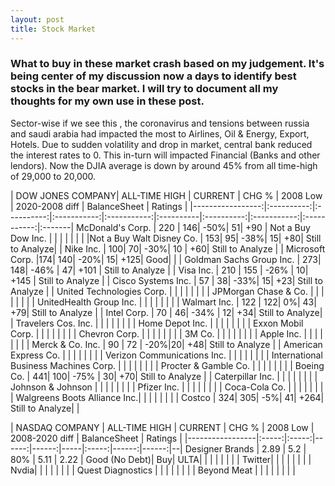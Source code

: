 ```yaml
---
layout: post
title: Stock Market
---
```


### What to buy in these market crash based on my judgement. It's being center of my discussion now a days to identify best stocks in the bear market. I will try to document all my thoughts for my own use in these post.


Sector-wise if we see this , the coronavirus and tensions between russia and saudi arabia had impacted the most to Airlines, Oil & Energy, Export, Hotels. Due to sudden volatility and drop in market, central bank reduced the interest rates to 0. This in-turn will impacted Financial (Banks and other lendors). Now the DJIA average is down by around 45% from all time-high of 29,000 to 20,000. 


| DOW JONES COMPANY| ALL-TIME HIGH 	| CURRENT   | CHG  %  | 2008 Low      | 2020-2008 diff     | BalanceSheet   | Ratings   |
|-----------------:|:----------:|:----------:|:-----------:|:-----------:|:----------|:----------:|:-----------:|:-----------:|:-------|
McDonald's Corp. | 220 | 146|  -50%| 51| +90 |  Not a Buy
Dow Inc. | | | | | | | |Not a Buy
Walt Disney Co. | 153| 95| -38%| 15| +80| Still to Analyze| |
Nike Inc.  | 100| 70| -30%| 10 | +60| Still to Analyze | |
Microsoft Corp.	 |174| 140| -20%| 15| +125| Good| | |
Goldman Sachs Group Inc. | 273| 148| -46% | 47| +101 | Still to Analyze | |
Visa Inc. | 210 | 155 | -26% | 10| +145 | Still to Analyze | |
Cisco Systems Inc. | 57 | 38| -33%| 15| +23| Still to Analyze | |
United Technologies Corp. | | | | | | | |
JPMorgan Chase & Co. | | | | | | | |
UnitedHealth Group Inc. | | | | | | | |
Walmart Inc. | 122 | 122| 0%| 43| +79| Still to Analyze | |
Intel Corp. | 70 | 46| -34% | 12| +34| Still to Analyze| |
Travelers Cos. Inc. | | | | | | | |
Home Depot Inc. | | | | | | | |
Exxon Mobil Corp. | | | | | | | |
Chevron Corp.	 | | | | | | | |
3M Co. | | | | | | | |
Apple Inc. | | | | | | | |
Merck & Co. Inc. | 90 | 72 | -20%|20| +48| Still to Analyze | |
American Express Co. | | | | | | | |
Verizon Communications Inc.	 | | | | | | | |
International Business Machines Corp. | | | | | | | |
Procter & Gamble Co. | | | | | | | |
Boeing Co. | 441| 100| -75% | 30| +70| Still to Analyze | |
Caterpillar Inc. | | | | | | | |
Johnson & Johnson | | | | | | | |
Pfizer Inc. | | | | | | | |
Coca-Cola Co. | | | | | | | |
Walgreens Boots Alliance Inc.| | | | | | | | 
Costco | 324| 305| -5%| 41| +264| Still to Analyze| | 

| NASDAQ COMPANY         | ALL-TIME HIGH	| CURRENT	| CHG % | 2008 Low | 2008-2020 diff | BalanceSheet | Ratings |
|-----------------|:-----:|:-----:|------:|------:|-----|:-----:|------:|------:|--|
Designer Brands | 2.89 | 5.2 | 80% | 5.11 | 2.22 | Good (No Debt)| Buy|
ULTA| | | | | | | | 
Twitter| | | | | | | | 
Nvdia| | | | | | | | 
Quest Diagnostics | | | | | | | | 
Beyond Meat | | | | | | | | 
